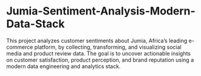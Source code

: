 # Jumia-Sentiment-Analysis-Modern-Data-Stack
This project analyzes customer sentiments about Jumia, Africa’s leading e-commerce platform, by collecting, transforming, and visualizing social media and product review data. The goal is to uncover actionable insights on customer satisfaction, product perception, and brand reputation using a modern data engineering and analytics stack.
